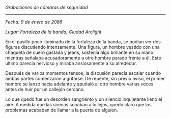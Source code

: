 _Grabaciones de cámaras de seguridad_

---

_Fecha: 9 de enero de 2086_

_Lugar: Fortaleza de la banda, Ciudad Arclight_

En el pasillo poco iluminado de la fortaleza de la banda, se podían ver dos figuras discutiendo intensamente. Una figura, un hombre vestido con una chaqueta de cuero gastada y jeans, sostenía algo brillante en su mano mientras señalaba acusadoramente a otro hombre parado frente a él. Este último parecía nervioso y miraba ansiosamente a su alrededor.

Después de varios momentos tensos, la discusión parecía escalar cuando ambas partes comenzaron a gritarse. De repente, sin previo aviso, el primer hombre se lanzó hacia adelante y apuñaló al otro hombre varias veces antes de huir por un callejón cercano.

Lo que quedó fue un desorden sangriento y un silencio inquietante llenó el aire. A medida que las sirenas sonaban a lo lejos, quedó claro que los problemas acababan de llamar a la puerta de alguien.
